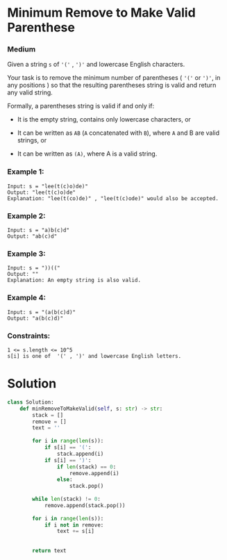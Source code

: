 Minimum Remove to Make Valid Parenthese
===============================
### Medium

Given a string `s` of `'('` , `')'` and lowercase English characters. 

Your task is to remove the minimum number of parentheses ( `'('` or `')'`, in any positions ) so that the resulting parentheses string is valid and return any
valid string.

Formally, a parentheses string is valid if and only if:

+ It is the empty string, contains only lowercase characters, or

+ It can be written as `AB` (`A` concatenated with `B`), where `A` and B are valid strings, or

+ It can be written as `(A)`, where A is a valid string.
 

### Example 1:
```
Input: s = "lee(t(c)o)de)"
Output: "lee(t(c)o)de"
Explanation: "lee(t(co)de)" , "lee(t(c)ode)" would also be accepted.
```

### Example 2:
```
Input: s = "a)b(c)d"
Output: "ab(c)d"
```

### Example 3:
```
Input: s = "))(("
Output: ""
Explanation: An empty string is also valid.
```

### Example 4:
```
Input: s = "(a(b(c)d)"
Output: "a(b(c)d)"
``` 

### Constraints:
```
1 <= s.length <= 10^5
s[i] is one of  '(' , ')' and lowercase English letters.
```

Solution
========

```python
class Solution:
    def minRemoveToMakeValid(self, s: str) -> str:
        stack = []
        remove = []
        text = ''
        
        for i in range(len(s)):
            if s[i] == '(':
                stack.append(i)
            if s[i] == ')':
                if len(stack) == 0:
                    remove.append(i)
                else:
                    stack.pop()
        
        while len(stack) != 0:
            remove.append(stack.pop())
        
        for i in range(len(s)):
            if i not in remove:
                text += s[i]
        
        
        return text
            
        
```
